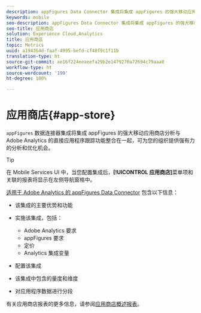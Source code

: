 ```yaml
---
description: appFigures Data Connector 集成将集成 appFigures 的强大移动应用商店分析与 Adobe Analytics 的直接应用程序跟踪功能整合在一起，为您的组织提供了强有力的分析和优化机会。
keywords: mobile
seo-description: appFigures Data Connector 集成将集成 appFigures 的强大移动应用商店分析与 Adobe Analytics 的直接应用程序跟踪功能整合在一起，为您的组织提供了强有力的分析和优化机会。
seo-title: 应用商店
solution: Experience Cloud,Analytics
title: 应用商店
topic: Metrics
uuid: a194364d-faaf-4995-befd-cf48f9c1f11b
translation-type: ht
source-git-commit: ae16f224eeaeefa29b2e1479270a72694c79aaa0
workflow-type: ht
source-wordcount: '199'
ht-degree: 100%

---
```



# 应用商店{#app-store}

`appFigures` 数据连接器集成将集成 appFigures 的强大移动应用商店分析与 Adobe Analytics 的直接应用程序跟踪功能整合在一起，可为您的组织提供强有力的分析和优化机会。

>[!TIP]
>
>在 Mobile Services UI 中，当您配置集成后，**[!UICONTROL 应用商店]**&#x200B;菜单项和关联的报表将显示在左侧导航窗格中。

[适用于 Adobe Analytics 的 appFigures Data Connector](https://docs.adobe.com/content/help/zh-Hans/analytics/import/dataconnectors/appfigures/appfigures-overview.html) 包含以下信息：

* 该集成的主要优势和功能
* 实施该集成，包括：

   * Adobe Analytics 要求
   * appFigures 要求
   * 定价
   * Analytics 集成变量

* 配置该集成
* 该集成中包含的量度和维度
* 对应用程序数据进行分段

有关应用商店报表的更多信息，请参阅[应用商店概述报表](/help/using/usage/c-app-store-store-performance.md)。
